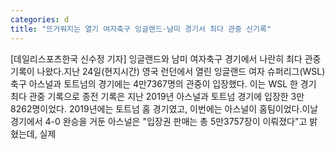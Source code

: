```yaml
---
categories: d
title: "뜨거워지는 열기 여자축구 잉글랜드·남미 경기서 최다 관중 신기록"
---
```

[데일리스포츠한국 신수정 기자] 잉글랜드와 남미 여자축구 경기에서 나란히 최다 관중 기록이 나왔다.지난 24일(현지시간) 영국 런던에서 열린 잉글랜드 여자 슈퍼리그(WSL) 축구 아스널과 토트넘의 경기에는 4만7367명의 관중이 입장했다. 이는 WSL 한 경기 최다 관중 기록으로 종전 기록은 지난 2019년 아스널과 토트넘 경기에 입장한 3만8262명이었다. 2019년에는 토트넘 홈 경기였고, 이번에는 아스널이 홈팀이었다.이날 경기에서 4-0 완승을 거둔 아스널은 "입장권 판매는 총 5만3757장이 이뤄졌다"고 밝혔는데, 실제